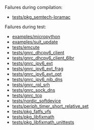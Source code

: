 Failures during compilation:
- [tests/pkg_semtech-loramac](tests/pkg_semtech-loramac/compilation.failed)

Failures during test:
- [examples/micropython](examples/micropython/test.failed)
- [examples/suit_update](examples/suit_update/test.failed)
- [tests/emcute](tests/emcute/test.failed)
- [tests/gnrc_dhcpv6_client](tests/gnrc_dhcpv6_client/test.failed)
- [tests/gnrc_dhcpv6_client_6lbr](tests/gnrc_dhcpv6_client_6lbr/test.failed)
- [tests/gnrc_ipv6_ext](tests/gnrc_ipv6_ext/test.failed)
- [tests/gnrc_ipv6_ext_frag](tests/gnrc_ipv6_ext_frag/test.failed)
- [tests/gnrc_ipv6_ext_opt](tests/gnrc_ipv6_ext_opt/test.failed)
- [tests/gnrc_ipv6_nib_dns](tests/gnrc_ipv6_nib_dns/test.failed)
- [tests/gnrc_rpl_srh](tests/gnrc_rpl_srh/test.failed)
- [tests/gnrc_sock_dns](tests/gnrc_sock_dns/test.failed)
- [tests/gnrc_tcp](tests/gnrc_tcp/test.failed)
- [tests/nordic_softdevice](tests/nordic_softdevice/test.failed)
- [tests/periph_timer_short_relative_set](tests/periph_timer_short_relative_set/test.failed)
- [tests/pkg_fatfs_vfs](tests/pkg_fatfs_vfs/test.failed)
- [tests/pkg_libfixmath](tests/pkg_libfixmath/test.failed)
- [tests/pkg_libfixmath_unittests](tests/pkg_libfixmath_unittests/test.failed)
